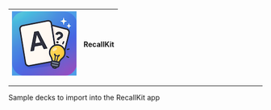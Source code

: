 | ![FooApp Logo](./logo.png) | RecallKit |
|------------------------------------------------|----------|

---

Sample decks to import into the RecallKit app
